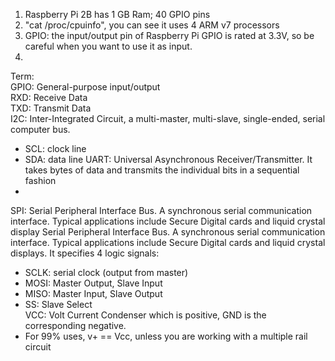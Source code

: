 1. Raspberry Pi 2B has 1 GB Ram; 40 GPIO pins  
2. "cat /proc/cpuinfo", you can see it uses 4 ARM v7 processors  
3. GPIO: the input/output pin of Raspberry Pi GPIO is rated at 3.3V, so be careful when you want to use it as input. 
4. 


Term:  
GPIO: General-purpose input/output  
RXD: Receive Data  
TXD: Transmit Data  
I2C: Inter-Integrated Circuit, a multi-master, multi-slave, single-ended, serial computer bus.  
  - SCL: clock line
  - SDA: data line
UART: Universal Asynchronous Receiver/Transmitter. It takes bytes of data and transmits the individual bits in a sequential fashion  
  - 
SPI: Serial Peripheral Interface Bus. A synchronous serial communication interface. Typical applications include Secure Digital cards and liquid crystal display Serial Peripheral Interface Bus. A synchronous serial communication interface. Typical applications include Secure Digital cards and liquid crystal displays. It specifies 4 logic signals:
  - SCLK: serial clock (output from master)
  - MOSI: Master Output, Slave Input
  - MISO: Master Input, Slave Output
  - SS: Slave Select  
VCC: Volt Current Condenser which is positive, GND is the corresponding negative.
  - For 99% uses, v+ == Vcc, unless you are working with a multiple rail circuit
